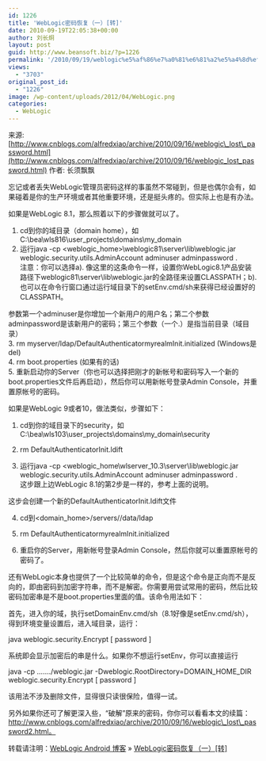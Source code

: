```yaml
---
id: 1226
title: 'WebLogic密码恢复（一）[转]'
date: 2010-09-19T22:05:38+00:00
author: 刘长炯
layout: post
guid: http://www.beansoft.biz/?p=1226
permalink: '/2010/09/19/weblogic%e5%af%86%e7%a0%81%e6%81%a2%e5%a4%8d%ef%bc%88%e4%b8%80%ef%bc%89%e8%bd%ac/'
views:
  - "3703"
original_post_id:
  - "1226"
image: /wp-content/uploads/2012/04/WebLogic.png
categories:
  - WebLogic
---
```

来源: [http://www.cnblogs.com/alfredxiao/archive/2010/09/16/weblogic\_lost\_password.html](http://www.cnblogs.com/alfredxiao/archive/2010/09/16/weblogic_lost_password.html) 作者: 长须飘飘

忘记或者丢失WebLogic管理员密码这样的事虽然不常碰到，但是也偶尔会有，如果碰着是你的生产环境或者其他重要环境，还是挺头疼的。但实际上也是有办法。

如果是WebLogic 8.1，那么照着以下的步骤做就可以了。

1. cd到你的域目录（domain home），如C:\bea\wls816\user\_projects\domains\my\_domain   
2. 运行java -cp <weblogic_home>\weblogic81\server\lib\weblogic.jar weblogic.security.utils.AdminAccount adminuser adminpassword .   
注意：你可以选择a). 像这里的这条命令一样，设置你WebLogic8.1产品安装路径下weblogic81\server\lib\weblogic.jar的全路径来设置CLASSPATH；b). 也可以在命令行窗口通过运行域目录下的setEnv.cmd/sh来获得已经设置好的CLASSPATH。

参数第一个adminuser是你增加一个新用户的用户名；第二个参数adminpassword是该新用户的密码；第三个参数（一个.）是指当前目录（域目录）   
3. rm myserver/ldap/DefaultAuthenticatormyrealmInit.initialized (Windows是del)   
4. rm boot.properties (如果有的话)   
5. 重新启动你的Server（你也可以选择把刚才的新帐号和密码写入一个新的boot.properties文件后再启动），然后你可以用新帐号登录Admin Console，并重置原帐号的密码。

如果是WebLogic 9或者10，做法类似，步骤如下：

1. cd到你的域目录下的security，如C:\bea\wls103\user\_projects\domains\my\_domain\security

2. rm DefaultAuthenticatorInit.ldift

3. 运行java -cp <weblogic\_home\wlserver\_10.3\server\lib\weblogic.jar weblogic.security.utils.AdminAccount adminuser adminpassword .   
这步跟上边WebLogic 8.1的第2步是一样的，参考上面的说明。

这步会创建一个新的DefaultAuthenticatorInit.ldift文件

4. cd到<domain_home>/servers/<AdminServer>/data/ldap   
5. rm DefaultAuthenticatormyrealmInit.initialized

6. 重启你的Server，用新帐号登录Admin Console，然后你就可以重置原帐号的密码了。

还有WebLogic本身也提供了一个比较简单的命令，但是这个命令是正向而不是反向的，即由密码到加密字符串，而不是解密。你需要用尝试常用的密码，然后比较密码加密串是不是boot.properties里面的值。该命令用法如下：

首先，进入你的域，执行setDomainEnv.cmd/sh（8.1好像是setEnv.cmd/sh），得到环境变量设置后，进入域目录，运行：

java weblogic.security.Encrypt [ password ]

系统即会显示加密后的串是什么。如果你不想运行setEnv，你可以直接运行

java -cp &#8230;&#8230;./weblogic.jar -Dweblogic.RootDirectory=DOMAIN\_HOME\_DIR weblogic.security.Encrypt [ password ]

该用法不涉及删除文件，显得很只读很保险，值得一试。

另外如果你还可了解更深入些，“破解”原来的密码，你你可以看看本文的续篇： http://www.cnblogs.com/alfredxiao/archive/2010/09/16/weblogic\_lost\_password2.html。

转载请注明：[WebLogic Android 博客](http://www.beansoft.biz) &raquo; [WebLogic密码恢复（一）[转]](http://www.beansoft.biz/2010/09/19/weblogic%e5%af%86%e7%a0%81%e6%81%a2%e5%a4%8d%ef%bc%88%e4%b8%80%ef%bc%89%e8%bd%ac/)